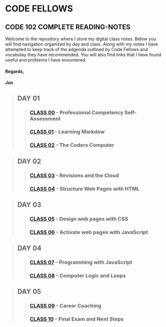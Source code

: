 # CODE FELLOWS

## CODE 102 COMPLETE READING-NOTES

Welcome to the repository where I store my digital class notes.  Below you will find navigation organized by day and class.  Along with my notes I have attempted to keep track of the adgenda outlined by Code Fellows and vocabulay they have recommended.  You will also find links that I have found useful and problems I have enountered.

#### Regards,
#### Jon


>## DAY 01
>> ### [CLASS 00](CODE102-DAY01-CLASS00-READING-NOTES.md) - Professional Competency Self-Assessment
>> ### [CLASS 01](CODE102-DAY01-CLASS01-READING-NOTES.md) - Learning Markdow
>> ### [CLASS 02](CODE102-DAY01-CLASS02-READING-NOTES.md) - The Coders Computer

> ## DAY 02
>> ### [CLASS 03](CODE102-DAY02-CLASS03-READING-NOTES.md) - Revisions and the Cloud
>> ### [CLASS 04](CODE102-DAY02-CLASS04-READING-NOTES.md) - Structure Web Pages with HTML

> ## DAY 03
>> ### [CLASS 05](CODE102-DAY03-CLASS05-READING-NOTES.md) - Design web pages with CSS
>> ### [CLASS 06](CODE102-DAY03-CLASS06-READING-NOTES.md) - Activate web pages with JavaScript

> ## DAY 04
>> ### [CLASS 07](CODE102-DAY04-CLASS07-READING-NOTES.md) - Programming with JavaScript
>> ### [CLASS 08](CODE102-DAY04-CLASS08-READING-NOTES.md) - Computer Logic and Loops

> ## DAY 05
>> ### [CLASS 09](CODE102-DAY05-CLASS09-READING-NOTES.md) - Career Coaching
>> ### [CLASS 10](CODE102-DAY05-CLASS10-READING-NOTES.md) - Final Exam and Next Steps
